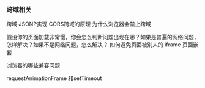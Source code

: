 ### 跨域相关
跨域
JSONP实现
CORS跨域的原理
为什么浏览器会禁止跨域



假设你的页面加载非常慢，你会怎么判断问题出现在哪？如果是普遍的网络问题，怎样解决？如果不是网络问题，怎么解决？
如何避免页面被别人的 iframe 页面嵌套


浏览器的哪些兼容问题

requestAnimationFrame 和setTimeout